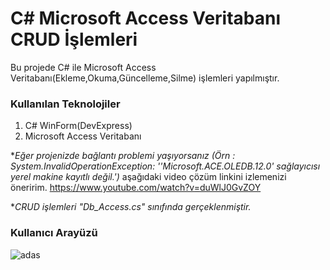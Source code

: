 # C# Microsoft Access Veritabanı CRUD İşlemleri
Bu projede C# ile Microsoft Access Veritabanı(Ekleme,Okuma,Güncelleme,Silme) işlemleri yapılmıştır.
### Kullanılan Teknolojiler

 1. C# WinForm(DevExpress)
 2. Microsoft Access Veritabanı
 
 **Eğer projenizde bağlantı problemi yaşıyorsanız (Örn : System.InvalidOperationException: ''Microsoft.ACE.OLEDB.12.0' sağlayıcısı yerel makine kayıtlı değil.')* aşağıdaki video çözüm linkini izlemenizi öneririm.
 https://www.youtube.com/watch?v=duWlJ0GvZOY
 
**CRUD işlemleri "Db_Access.cs" sınıfında gerçeklenmiştir.*

### Kullanıcı Arayüzü
![adas](https://user-images.githubusercontent.com/77530565/127559857-1c54034b-55cf-41bb-b775-c0da354554da.png)




		

 